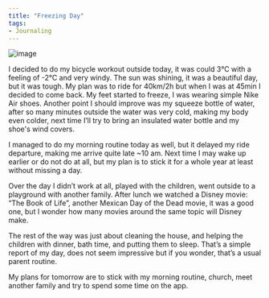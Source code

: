 ```yaml
---
title: "Freezing Day"
tags:
- Journaling
---
```


![image](https://user-images.githubusercontent.com/932633/152660760-6c893d95-ff33-44f6-9aea-64e5937b6729.png)

I decided to do my bicycle workout outside today, it was could 3℃ with a feeling of -2℃ and very windy. The sun was shining, it was a beautiful day, but it was tough. My plan was to ride for 40km/2h but when I was at 45min I decided to come back. My feet started to freeze, I was wearing simple Nike Air shoes. Another point I should improve was my squeeze bottle of water, after so many minutes outside the water was very cold, making my body even colder, next time I’ll try to bring an insulated water bottle and my shoe's wind covers.

I managed to do my morning routine today as well, but it delayed my ride departure, making me arrive quite late ~10 am. Next time I may wake up earlier or do not do at all, but my plan is to stick it for a whole year at least without missing a day.

Over the day I didn’t work at all, played with the children, went outside to a playground with another family. After lunch we watched a Disney movie: “The Book of Life”, another Mexican Day of the Dead movie, it was a good one, but I wonder how many movies around the same topic will Disney make.

The rest of the way was just about cleaning the house, and helping the children with dinner, bath time, and putting them to sleep. That’s a simple report of my day, does not seem impressive but if you wonder, that’s a usual parent routine.

My plans for tomorrow are to stick with my morning routine, church, meet another family and try to spend some time on the app.

